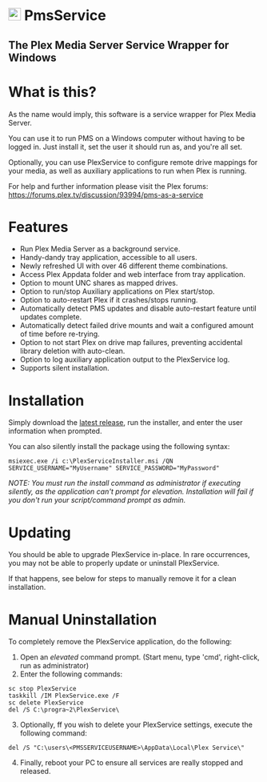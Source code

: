 # <img src="PlexService/PlexService.ico" alt="Plex Service" width="25" height="25" style="width:25px;height:25px"> PmsService 
## The Plex Media Server Service Wrapper for Windows

# What is this?

As the name would imply, this software is a service wrapper for Plex Media Server.

You can use it to run PMS on a Windows computer without having to be logged in. Just install it, set the user it should run as, and you're all set.

Optionally, you can use PlexService to configure remote drive mappings for your media, as well as auxiliary applications to run when Plex is running.

For help and further information please visit the Plex forums:
https://forums.plex.tv/discussion/93994/pms-as-a-service

# Features
- Run Plex Media Server as a background service.
- Handy-dandy tray application, accessible to all users.
- Newly refreshed UI with over 46 different theme combinations.
- Access Plex Appdata folder and web interface from tray application.
- Option to mount UNC shares as mapped drives.
- Option to run/stop Auxiliary applications on Plex start/stop.
- Option to auto-restart Plex if it crashes/stops running.
- Automatically detect PMS updates and disable auto-restart feature until updates complete.
- Automatically detect failed drive mounts and wait a configured amount of time before re-trying.
- Option to not start Plex on drive map failures, preventing accidental library deletion with auto-clean.
- Option to log auxiliary application output to the PlexService log.
- Supports silent installation.

# Installation

Simply download the [latest release](https://github.com/d8ahazard/PmsService/releases/latest), run the installer, and enter the user information when prompted.

You can also silently install the package using the following syntax:

```
msiexec.exe /i c:\PlexServiceInstaller.msi /QN SERVICE_USERNAME="MyUsername" SERVICE_PASSWORD="MyPassword"
```
*NOTE: You must run the install command as administrator if executing silently, as the application can't prompt for elevation.
Installation will fail if you don't run your script/command prompt as admin.* 

# Updating
You should be able to upgrade PlexService in-place. In rare occurrences, you may not be able to properly update or uninstall PlexService.

If that happens, see below for steps to manually remove it for a clean installation.


# Manual Uninstallation
To completely remove the PlexService application, do the following:
1. Open an *elevated* command prompt. (Start menu, type 'cmd', right-click, run as administrator)
2. Enter the following commands:
```
sc stop PlexService
taskkill /IM PlexService.exe /F
sc delete PlexService
del /S C:\progra~2\PlexService\
```
3. Optionally, ff you wish to delete your PlexService settings, execute the following command:
```
del /S "C:\users\<PMSSERVICEUSERNAME>\AppData\Local\Plex Service\"
```
4. Finally, reboot your PC to ensure all services are really stopped and released.
